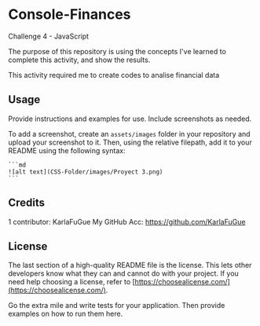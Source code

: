 # Console-Finances
Challenge 4 - JavaScript 

The purpose of this repository is using the concepts I've learned to complete this activity, and show the results.

This activity required me to create codes to analise financial data

## Usage

Provide instructions and examples for use. Include screenshots as needed.

To add a screenshot, create an `assets/images` folder in your repository and upload your screenshot to it. Then, using the relative filepath, add it to your README using the following syntax:

    ```md
    ![alt text](CSS-Folder/images/Proyect 3.png)
    ```

## Credits

1 contributor: KarlaFuGue
My GitHub Acc: https://github.com/KarlaFuGue

## License

The last section of a high-quality README file is the license. This lets other developers know what they can and cannot do with your project. If you need help choosing a license, refer to [https://choosealicense.com/](https://choosealicense.com/).


Go the extra mile and write tests for your application. Then provide examples on how to run them here.

[https://github.com/users/KarlaFuGue/achievements/pull-shark]: https://github.com/users/KarlaFuGue/achievements/pull-shark
[Pull Shark]: https://github.com/users/KarlaFuGue/achievements/pull-shark
